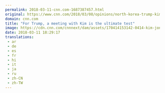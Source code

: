 ```yaml
---
permalink: 2018-03-11-cnn.com-1687387457.html
original: https://www.cnn.com/2018/03/08/opinions/north-korea-trump-kim-jong-un-andelman/index.html
domain: cnn.com
title: "For Trump, a meeting with Kim is the ultimate test"
image: https://cdn.cnn.com/cnnnext/dam/assets/170414153142-0414-kim-jong-un-trump-composite-super-tease.jpg
date: 2018-03-11 18:29:17
translations: 
 - ar
 - de
 - es
 - fr
 - hi
 - it
 - ja
 - ru
 - zh-CN
 - zh-TW
---
```


